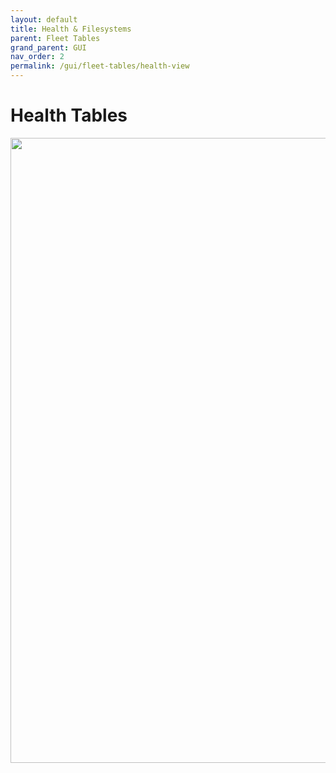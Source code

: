 ```yaml
---
layout: default
title: Health & Filesystems
parent: Fleet Tables
grand_parent: GUI
nav_order: 2
permalink: /gui/fleet-tables/health-view
---
```



# Health Tables


<image src="/docs/images/screenshots/health_view.png" width="1000"  class="img-border" />